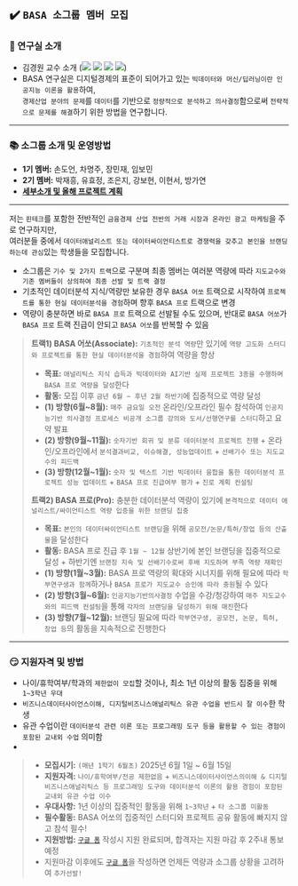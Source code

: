## ✔️ `BASA 소그룹 멤버 모집`

### :office: 연구실 소개
- 김경원 교수 소개 (<a href="https://sites.google.com/view/thekimk" target="_blank"><img src="https://img.shields.io/badge/Homepage-4285F4?style=flat-square&logo=Google&logoColor=white"/></a> <a href="https://scholar.google.com/citations?hl=ko&user=nHPe-4UAAAAJ&view_op=list_works&sortby=pubdate" target="_blank"><img src="https://img.shields.io/badge/Google Scholar-4285F4?style=flat-square&logo=Google Scholar&logoColor=white"/></a> <a href="https://www.youtube.com/channel/UCEYxJNI5dhnn_CdC9BEWTuA" target="_blank"><img src="https://img.shields.io/badge/YouTube-FF0000?style=flat-square&logo=YouTube&logoColor=white"/></a> <a href="https://github.com/thekimk" target="_blank"><img src="https://img.shields.io/badge/Github-181717?style=flat-square&logo=Github&logoColor=white"/></a>)
- BASA 연구실은 디지털경제의 표준이 되어가고 있는 `빅데이터와 머신/딥러닝이란 인공지능 이론을 활용`하여,     
`경제산업 분야의 문제`를 `데이터`를 기반으로 `정량적으로 분석하고 의사결정`함으로써 `전략적으로 문제를 해결`하기 위한 방법을 연구합니다.    

---

### :books: 소그룹 소개 및 운영방법
- **1기 멤버:** 손도언, 차명주, 장민재, 임보민
- **2기 멤버:** 박재흥, 유효정, 조은지, 강보현, 이현서, 방가연
- [**세부소개 및 올해 프로젝트 계획**](https://github.com/thekimk/BASA-Research/blob/main/%5BDocument%5D/DEBA_Introduction_20250101.pdf)

---

저는 `핀테크`를 포함한 전반적인 `금융경제 산업 전반의 거래 시장과 온라인 광고 마케팅`을 주로 연구하지만,     
여러분들 중에서 `데이터애널리스트 또는 데이터싸이언티스트로 경쟁력을 갖추고 본인을 브랜딩하는데 관심`있는 학생들을 모집합니다.     

- 소그룹은 `기수 및 2가지 트랙`으로 구분며 최종 멤버는 여러분 역량에 따라 `지도교수와 기존 멤버들이 상의하여 최종 선발 및 트랙 결정`     
- 기초적인 데이터분석 지식/역량만 보유한 경우 `BASA 어쏘` 트랙으로 시작하여 `프로젝트를 통한 현실 데이터분석을 경험`하며 향후 `BASA 프로` 트랙으로 변경     
- 역량이 충분하면 바로 `BASA 프로` 트랙으로 선발될 수도 있으며, 반대로 `BASA 어쏘`가 `BASA 프로` 트랙 진급이 안되고 `BASA 어쏘`를 반복할 수 있음     

> **트랙1) BASA 어쏘(Associate):** `기초적인 분석 역량`만 있기에 `역량 고도화 스터디와 프로젝트를 통한 현실 데이터분석을 경험`하여 역량을 향상
>
> - **목표:** `애널리틱스 지식 습득과 빅데이터와 AI기반 실제 프로젝트 3종을 수행하며 BASA 프로 역량을 달성`한다
> - **활동:** 모집 이후 `금년 6월 ~ 후년 2월 하반기`에 집중적으로 역량 달성
> - **(1) 방향(6월~8월):** `매주 금요일 오전` 온라인/오프라인 필수 참석하여 `인공지능기반 의사결정 프로세스 비공개 소그룹 강의와 도서/선행연구를 스터디`하고 요약 발표
> - **(2) 방향(9월~11월):** `숫자기반 회귀 및 분류 데이터분석 프로젝트 진행` + 온라인/오프라인에서 `분석결과비교, 이슈해결, 성능업데이트` + `선배기수 또는 지도교수의 피드백`
> - **(3) 방향(12월~1월):** `숫자 및 텍스트 기반 빅데이터 융합을 통한 데이터분석 프로젝트 성능 업데이트` + `BASA 프로 진급여부 평가` + `진로 계획 컨설팅`
>
> **트랙2) BASA 프로(Pro):** 충분한 데이터분석 역량이 있기에 `본격적으로 데이터 애널리스트/싸이언티스트 역량 입증을 위한 브랜딩 집중` 
>
> - **목표:** `본인의 데이터싸이언티스트 브랜딩`을 위해 `공모전/논문/특허/창업 등의 산출물`을 달성한다
> - **활동:** BASA 프로 진급 후 `1월 ~ 12월` 상반기에 본인 브랜딩을 집중적으로 달성 + 하반기엔 `브랜징 지속 및 선배기수로써 후배 지도하며 부족 역량 재확인`
> - **(1) 방향(1월~3월):** BASA 프로 역량의 확대와 시너지를 위해 필요에 따라 `학부연구생과 함께`하거나 `BASA 프로가 지도교수 승인에 따라 충원`될 수 있다 
> - **(2) 방향(3월~6월):** `인공지능기반의사결정` 수업을 수강/청강하여 `매주 지도교수와의 피드백 컨설팅`을 통해 `각자의 브랜딩을 달성하기 위해 매진`한다
> - **(3) 방향(7월~12월):** 브랜딩 필요에 따라 `학부연구생, 공모전, 논문, 특허, 창업 등`의 활동을 지속적으로 진행한다
  
---

### :smirk: 지원자격 및 방법

- 나이/휴학여부/학과의 `제한없이 모집`할 것이나, 최소 1년 이상의 활동 집중을 위해 `1~3학년 우대`
- `비즈니스데이터사이언스이해, 디지털비즈니스애널리틱스 유관 수업을 반드시 잘 이수`한 학생
- 유관 수업이란 `데이터분석 관련 이론 또는 프로그래밍 도구 등을 활용할 수 있는 경험이 포함된 교내외 수업` 의미함
- 
> - **모집시기:** `(매년 1학기 6월초)` 2025년 6월 1일 ~ 6월 15일
> - **지원자격:** `나이/휴학여부/전공 제한없음` + `비즈니스데이터사이언스의이해 & 디지털비즈니스애널리틱스 등 프로그래밍 도구와 데이터분석 이론의 활용 경험이 포함된 교내외 유관 수업 이수`
> - **우대사항:** 1년 이상의 집중적인 활동을 위해 `1~3학년` + `타 소그룹 미활동`
> - **필수활동:** BASA 어쏘의 집중적인 스터디와 프로젝트 공유 활동에 빠지지 않고 참석 필수! 
> - **지원방법:** [`구글 폼`](https://docs.google.com/forms/d/e/1FAIpQLScWGLWgGfGMFT8fkvSRSA-bgmcd6IUw1TA234tH05XEQOQCzw/viewform) 작성시 지원 완료되며, 합격자는 지원 마감 후 2주내 통보 예정
> - 지원마감 이후에도 [`구글 폼`](https://docs.google.com/forms/d/e/1FAIpQLScWGLWgGfGMFT8fkvSRSA-bgmcd6IUw1TA234tH05XEQOQCzw/viewform)을 작성하면 언제든 역량과 소그룹 상황을 고려하여 `추가선발!`
